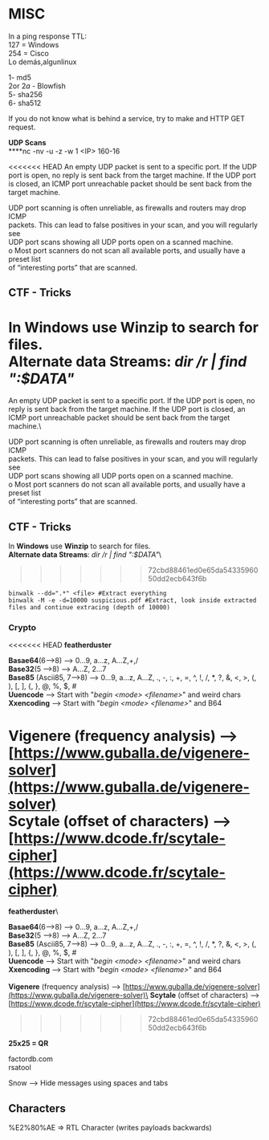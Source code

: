 # MISC

In a ping response TTL:\
127 = Windows\
254 = Cisco\
Lo demás,algunlinux

$1$- md5\
$2$or $2a$ - Blowfish\
$5$- sha256\
$6$- sha512

If you do not know what is behind a service, try to make and HTTP GET request.

**UDP Scans**\
****nc -nv -u -z -w 1 \<IP> 160-16

<<<<<<< HEAD
An empty UDP packet is sent to a specific port. If the UDP port is open, no reply is sent back from the target machine. If the UDP port is closed, an ICMP port unreachable packet should be sent back from the target machine.

UDP port scanning is often unreliable, as firewalls and routers may drop ICMP  
packets. This can lead to false positives in your scan, and you will regularly see  
UDP port scans showing all UDP ports open on a scanned machine.  
o Most port scanners do not scan all available ports, and usually have a preset list  
of “interesting ports” that are scanned.

## CTF - Tricks

In **Windows** use **Winzip** to search for files.  
**Alternate data Streams**: _dir /r \| find ":$DATA"_
=======
An empty UDP packet is sent to a specific port. If the UDP port is open, no reply is sent back from the target machine. If the UDP port is closed, an ICMP port unreachable packet should be sent back from the target machine.\


UDP port scanning is often unreliable, as firewalls and routers may drop ICMP\
 packets. This can lead to false positives in your scan, and you will regularly see\
 UDP port scans showing all UDP ports open on a scanned machine.\
 o Most port scanners do not scan all available ports, and usually have a preset list\
 of “interesting ports” that are scanned.

## CTF - Tricks

In **Windows** use **Winzip** to search for files.\
**Alternate data Streams**: _dir /r | find ":$DATA"_\

>>>>>>> 72cbd88461ed0e65da5433596050dd2ecb643f6b

```
binwalk --dd=".*" <file> #Extract everything
binwalk -M -e -d=10000 suspicious.pdf #Extract, look inside extracted files and continue extracing (depth of 10000)
```

### Crypto

<<<<<<< HEAD
**featherduster**

**Basae64**\(6—&gt;8\) —&gt; 0...9, a...z, A…Z,+,/  
**Base32**\(5 —&gt;8\) —&gt; A…Z, 2…7  
**Base85** \(Ascii85, 7—&gt;8\) —&gt; 0...9, a...z, A...Z, ., -, :, +, =, ^, !, /, \*, ?, &, &lt;, &gt;, \(, \), \[, \], {, }, @, %, $, \#  
**Uuencode** --&gt; Start with "_begin &lt;mode&gt; &lt;filename&gt;_" and weird chars  
**Xxencoding** --&gt; Start with "_begin &lt;mode&gt; &lt;filename&gt;_" and B64

**Vigenere** \(frequency analysis\) —&gt; [https://www.guballa.de/vigenere-solver](https://www.guballa.de/vigenere-solver)  
**Scytale** \(offset of characters\) —&gt; [https://www.dcode.fr/scytale-cipher](https://www.dcode.fr/scytale-cipher)
=======
**featherduster**\


**Basae64**(6—>8) —> 0...9, a...z, A…Z,+,/\
**Base32**(5 —>8) —> A…Z, 2…7\
**Base85** (Ascii85, 7—>8) —> 0...9, a...z, A...Z, ., -, :, +, =, ^, !, /, \*, ?, &, <, >, (, ), \[, ], {, }, @, %, $, #\
**Uuencode** --> Start with "_begin \<mode> \<filename>_" and weird chars\
**Xxencoding** --> Start with "_begin \<mode> \<filename>_" and B64\
\
**Vigenere** (frequency analysis) —> [https://www.guballa.de/vigenere-solver](https://www.guballa.de/vigenere-solver)\
**Scytale** (offset of characters) —> [https://www.dcode.fr/scytale-cipher](https://www.dcode.fr/scytale-cipher)
>>>>>>> 72cbd88461ed0e65da5433596050dd2ecb643f6b

**25x25 = QR**

factordb.com\
rsatool

Snow --> Hide messages using spaces and tabs

## Characters

%E2%80%AE => RTL Character (writes payloads backwards)
